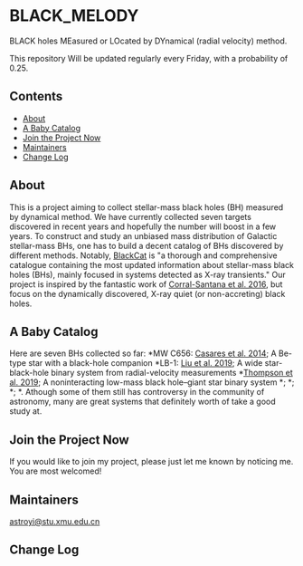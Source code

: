 # BLACK_MELODY
BLACK holes MEasured or LOcated by DYnamical (radial velocity) method.

This repository Will be updated regularly every Friday, with a probability of 0.25.

## Contents
* [About](#About)
* [A Baby Catalog](#A-Baby-Catalog)
* [Join the Project Now](#Join-the-Project-Now)
* [Maintainers](#Maintainers)
* [Change Log](#Change-Log)

## About
This is a project aiming to collect stellar-mass black holes (BH) measured by dynamical method.
We have currently collected seven targets discovered in recent years 
and hopefully the number will boost in a few years.
To construct and study an unbiased mass distribution of Galactic stellar-mass BHs, 
one has to build a decent catalog of BHs discovered by different methods.
Notably, [BlackCat](https://www.astro.puc.cl/BlackCAT/index.php) is 
"a thorough and comprehensive catalogue containing the most updated information about 
stellar-mass black holes (BHs), mainly focused in systems detected as X-ray transients."
Our project is inspired by the fantastic work of 
[Corral-Santana et al. 2016](https://ui.adsabs.harvard.edu/abs/2016A%26A...587A..61C/abstract),
but focus on the dynamically discovered, X-ray quiet (or non-accreting) black holes.

## A Baby Catalog 
Here are seven BHs collected so far: 
*MW C656: [Casares et al. 2014](https://ui.adsabs.harvard.edu/abs/2014Natur.505..378C/abstract); A Be-type star with a black-hole companion
*LB-1: [Liu et al. 2019](https://ui.adsabs.harvard.edu/abs/2019Natur.575..618L/abstract); A wide star-black-hole binary system from radial-velocity measurements
*[Thompson et al. 2019](https://ui.adsabs.harvard.edu/abs/2019Sci...366..637T/abstract); A noninteracting low-mass black hole–giant star binary system
*[]();
*[]();
*[]();
*[](). 
Athough some of them still has controversy in the community of astronomy,
many are great systems that definitely worth of take a good study at.

## Join the Project Now

If you would like to join my project, please just let me known by noticing me. You are most welcomed! 

## Maintainers
astroyi@stu.xmu.edu.cn

## Change Log

